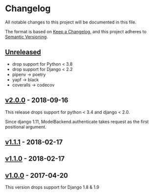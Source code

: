 # Changelog

All notable changes to this project will be documented in this file.

The format is based on [Keep a Changelog](https://keepachangelog.com/en/1.0.0/),
and this project adheres to [Semantic Versioning](https://semver.org/spec/v2.0.0.html).

## [Unreleased]

- drop support for Python < 3.8
- drop support for Django < 2.2
- pipenv → poetry
- yapf → black
- coveralls → codecov

## [v2.0.0] - 2018-09-16

This release drops support for python < 3.4 and django < 2.0.

Since django 1.11, ModelBackend.authenticate takes request as the first positional argument.

## [v1.1.1] - 2018-02-17
## [v1.1.0] - 2018-02-17
## [v1.0.0] - 2017-04-20

This version drops support for Django 1.8 & 1.9

[Unreleased]: https://github.com/nim65s/django-YummyEmailOrUsernameInsensitiveAuth/compare/v2.0.0...master
[v2.0.0]: https://github.com/nim65s/django-YummyEmailOrUsernameInsensitiveAuth/compare/v1.1.1...v2.0.0
[v1.1.1]: https://github.com/nim65s/django-YummyEmailOrUsernameInsensitiveAuth/compare/v1.1.0...v1.1.1
[v1.1.0]: https://github.com/nim65s/django-YummyEmailOrUsernameInsensitiveAuth/compare/v1.0.0...v1.1.0
[v1.0.0]: https://github.com/nim65s/django-YummyEmailOrUsernameInsensitiveAuth/releases/tag/v1.0.0
